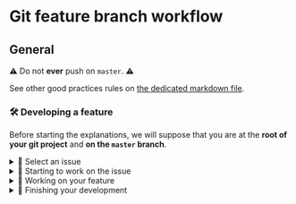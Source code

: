 # Git feature branch workflow

## General

**⚠** Do not **ever** push on `master`. **⚠**

See other good practices rules on [the dedicated markdown file](https://github.com/pBouillon/git_tutorials/blob/master/methodology/commit_rules.md).

### 🛠 Developing a feature

Before starting the explanations, we will suppose that you are at the
**root of your git project** and **on the `master` branch**.

<details>
<summary>
📍 Select an issue
</summary>
<p>

In this tutorial, we will be assuming that you are working on the issue:
`#9 improve unit tests`.

Please note a few important things on each issue:

- The issue number, as `#<number>`
- Its message

We will be initializing our workflow using those informations.
</p>
</details>

<details>
<summary>
🔧 Starting to work on the issue
</summary>
<p>

Start by gathering the latest changes: `git pull` or `git pull --all`

We will then create a branch to work on the feature. Each branch name should
has a name as: `<issue number>-<issue title>` separated by `-`.
In this case, for `#9 improve unit tests`, the branch will be:
`9-improve-unit-tests`.

So let's go ahead and create it: `git branch 9-improve-unit-test`.

That's it ! Let's switch to our branch: `git checkout 9-improve-unit-test`.
Just to be sure, you can type: `git branch` and see all branches and your
current branch (which should be the one you just created).
</p>
</details>

<details>
<summary>
🚧 Working on your feature
</summary>
<p>

Work on all your features and implementations, and don't forget to commit each
meaningful change. If you just achieved an improvement, use `git status` to see
the modified files.

Select the one you want to commit with `git add <file> <file> ...` add as many
file as needed, or just one.

Then add a commit message to explain what those modifications do
`git commit -m "<message>"`.
For example: `git commit -m "document all existing tests"`.

Finally, push your local changes to your branch: `git push origin <target>`.
Here this will be: `git push origin 9-improve-unit-test`.
</p>
</details>

<details>
<summary>
    🎁 Finishing your development
</summary>
<p>

Well done ! Everything's fine and you're done with the development for this
issue. Do you last commits, pushes and go ahead !

Before continuing, merge master in your branch to gather all the latest commits:

- `git checkout master`: return on the master branch
- `git pull`: update master with the last version
- `git checkout <your branch>`: go back to your branch
- `git merge master`: import all changes from master in your branch
(conflicts may happen)

Go on `GitLab > your_project > Merge Requests > New merge request`.

As source branch, select yours. You should see `9-improve-unit-test` in the
dropdown list.
The target branch will be `master` (usually).

Clic on `compare branches and continue`.

Fill all relevant fields:

- Title: (should be already filled)
- Description: what did you do to solve your issue; what changed ? Add
`Closes #<issue number>` to instantly close the issue when the merge request
will be merged
- Assignee: assign the person who will be reviewing your code and validate it
- Milestone: is your issue related to any milestone ? Clic on the dropdown list
to specify it
- Labels: (should be filled by the issue labels)
- Approvers: additional people required to approve your merge request before it
could be merged

Then clic on `Submit merge request` and pray for your CI not to break.

🏆 That's it, time to move on your next issue !
</p>
</details>
